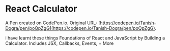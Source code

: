 # React Calculator

A Pen created on CodePen.io. Original URL: [https://codepen.io/Tanish-Dogra/pen/poQpZgG](https://codepen.io/Tanish-Dogra/pen/poQpZgG).

i have learnt these things 
 Foundations of React and JavaScript by Building a Calculator. Includes JSX, Callbacks, Events, + More